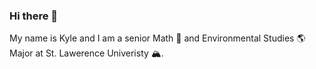 ### Hi there 👋

My name is Kyle and I am a senior Math 📖 and Environmental Studies 🌎 Major at St. Lawerence Univeristy 🏔️. 


